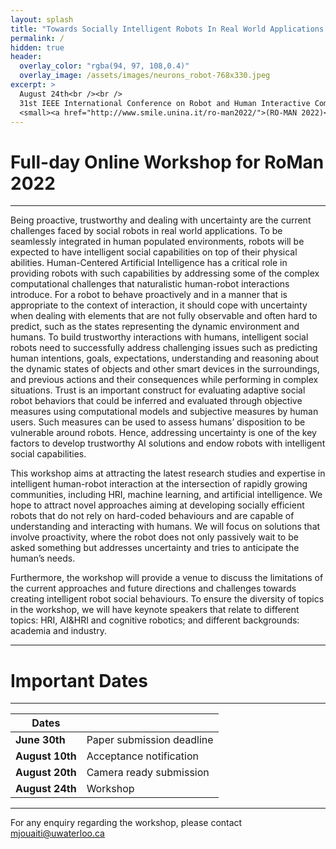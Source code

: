 ```yaml
---
layout: splash
title: "Towards Socially Intelligent Robots In Real World Applications: Challenges And Intricacies (SIRRW)"
permalink: /
hidden: true
header:
  overlay_color: "rgba(94, 97, 108,0.4)"
  overlay_image: /assets/images/neurons_robot-768x330.jpeg
excerpt: >
  August 24th<br /><br />
  31st IEEE International Conference on Robot and Human Interactive Communication
  <small><a href="http://www.smile.unina.it/ro-man2022/">(RO-MAN 2022)</a></small><br />
---
```


# Full-day Online Workshop for RoMan 2022

---

Being proactive, trustworthy and dealing with uncertainty are the current challenges faced by social robots in real world applications. 
To be seamlessly integrated in human populated environments, robots will be expected to have intelligent social capabilities on top of their 
physical abilities. Human-Centered Artificial Intelligence has a critical role in providing robots with such capabilities by addressing some 
of the complex computational challenges that naturalistic human-robot interactions introduce. For a robot to behave proactively and in a manner 
that is appropriate to the context of interaction, it should cope with uncertainty when dealing with elements that are not fully observable and 
often hard to predict, such as the states representing the dynamic environment and humans. To build trustworthy interactions with humans, 
intelligent social robots need to successfully address challenging issues such as predicting human intentions, goals, expectations, understanding 
and reasoning about the dynamic states of objects and other smart devices in the surroundings, and previous actions and their consequences while 
performing in complex situations. Trust is an important construct for evaluating adaptive social robot behaviors that could be inferred and 
evaluated through objective measures using computational models and subjective measures by human users. Such measures can be used to assess humans’ 
disposition to be vulnerable around robots. Hence, addressing uncertainty is one of the key factors to develop trustworthy AI solutions and endow 
robots with intelligent social capabilities.
 
This workshop aims at attracting the latest research studies and expertise in intelligent human-robot interaction at the intersection of rapidly 
growing communities, including HRI, machine learning, and artificial intelligence. We hope to attract novel approaches aiming at developing socially 
efficient robots that do not rely on hard-coded behaviours and are capable of understanding and interacting with humans. We will focus on solutions 
that involve proactivity, where the robot does not only passively wait to be asked something but addresses uncertainty and tries to anticipate the 
human’s needs.

Furthermore, the workshop will provide a venue to discuss the limitations of the current approaches and future directions and challenges towards 
creating intelligent robot social behaviours. To ensure the diversity of topics in the workshop, we will have keynote speakers that relate to different 
topics: HRI, AI&HRI and cognitive robotics; and different backgrounds: academia and industry.

---

# Important Dates

---

| Dates                                       |                                            |
| ------------------------------------------- | ------------------------------------------ |
| **June 30th**     | Paper submission deadline |
| **August 10th**   | Acceptance notification   |
| **August 20th**   | Camera ready submission   |
| **August 24th**   | Workshop                  |

---

<p>For any enquiry regarding the workshop, please contact <a href="mailto:mjouaiti@uwaterloo.ca">mjouaiti@uwaterloo.ca</a></p>